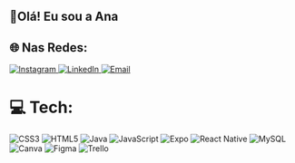 ## 👋Olá! Eu sou a Ana


## 🌐 Nas Redes:
<a href="https://instagram.com/_annacarlac">
    <img src="https://img.shields.io/badge/Instagram-%23E4405F.svg?logo=Instagram&logoColor=white" alt="Instagram">
</a>
<a href="https://linkedin.com/in/https://www.linkedin/in/anacarlamendess">
    <img src="https://img.shields.io/badge/LinkedIn-%230077B5.svg?logo=linkedin&logoColor=white" alt="LinkedIn">
</a>

<a href="mailto:anacarlamendes.ti@gmail.com">
    <img src="https://img.shields.io/badge/Email-%23D14836.svg?logo=gmail&logoColor=white" alt="Email">
</a>

# 💻 Tech:
![CSS3](https://img.shields.io/badge/css3-%231572B6.svg?style=for-the-badge&logo=css3&logoColor=white) ![HTML5](https://img.shields.io/badge/html5-%23E34F26.svg?style=for-the-badge&logo=html5&logoColor=white) ![Java](https://img.shields.io/badge/java-%23ED8B00.svg?style=for-the-badge&logo=java&logoColor=white) ![JavaScript](https://img.shields.io/badge/javascript-%23323330.svg?style=for-the-badge&logo=javascript&logoColor=%23F7DF1E) ![Expo](https://img.shields.io/badge/expo-1C1E24?style=for-the-badge&logo=expo&logoColor=#D04A37) ![React Native](https://img.shields.io/badge/react_native-%2320232a.svg?style=for-the-badge&logo=react&logoColor=%2361DAFB) ![MySQL](https://img.shields.io/badge/mysql-%2300f.svg?style=for-the-badge&logo=mysql&logoColor=white) ![Canva](https://img.shields.io/badge/Canva-%2300C4CC.svg?style=for-the-badge&logo=Canva&logoColor=white) 	![Figma](https://img.shields.io/badge/figma-%23F24E1E.svg?style=for-the-badge&logo=figma&logoColor=white) ![Trello](https://img.shields.io/badge/Trello-%23026AA7.svg?style=for-the-badge&logo=Trello&logoColor=white) 

<div align="center">
  
